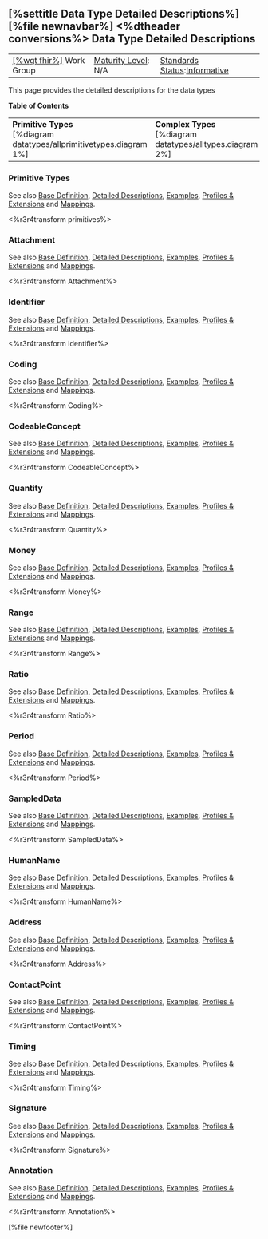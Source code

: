 \[%settitle Data Type Detailed Descriptions%\]
\[%file newnavbar%\]
&lt;%dtheader conversions%&gt;
Data Type Detailed Descriptions
-------------------------------

|                                                |                                               |                                                                                        |
|------------------------------------------------|-----------------------------------------------|----------------------------------------------------------------------------------------|
| [\[%wgt fhir%\]](%5B%wg%20fhir%%5D) Work Group | [Maturity Level](versions.html#maturity): N/A | [Standards Status](versions.html#std-process):[Informative](versions.html#std-process) |

This page provides the detailed descriptions for the data types

**Table of Contents**

<table>
<tbody>
<tr class="odd">
<td><strong>Primitive Types</strong><br />
[%diagram datatypes/allprimitivetypes.diagram 1%]</td>
<td><strong>Complex Types</strong><br />
[%diagram datatypes/alltypes.diagram 2%]</td>
</tr>
</tbody>
</table>

<span id="Primitive"></span> <span id="primitive"></span>
### Primitive Types

See also [Base Definition](datatypes.html#primitive), [Detailed Descriptions](datatypes-definitions.html#primitive), [Examples](datatypes-examples.html#primitive), [Profiles & Extensions](datatypes-extras.html#primitive) and [Mappings](datatypes-mappings.html#primitive).

<span id="boolean"></span> <span id="integer"></span> <span id="string"></span> <span id="decimal"></span> <span id="uri"></span> <span id="base64Binary"></span> <span id="base64binary"></span> <span id="instant"></span> <span id="date"></span> <span id="dateTime"></span> <span id="datetime"></span> <span id="time"></span> <span id="patterns"></span> <span id="code"></span> <span id="oid"></span> <span id="uuid"></span> <span id="id"></span> &lt;%r3r4transform primitives%&gt; <span id="Attachment"></span> <span id="attachment"></span>
### Attachment

See also [Base Definition](datatypes.html#Attachment), [Detailed Descriptions](datatypes-definitions.html#Attachment), [Examples](datatypes-examples.html#Attachment), [Profiles & Extensions](datatypes-extras.html#Attachment) and [Mappings](datatypes-mappings.html#Attachment).

&lt;%r3r4transform Attachment%&gt; <span id="Identifier"></span> <span id="identifier"></span>
### Identifier

See also [Base Definition](datatypes.html#identifier), [Detailed Descriptions](datatypes-definitions.html#identifier), [Examples](datatypes-examples.html#identifier), [Profiles & Extensions](datatypes-extras.html#identifier) and [Mappings](datatypes-mappings.html#identifier).

&lt;%r3r4transform Identifier%&gt; <span id="Coding"></span> <span id="coding"></span>
### Coding

See also [Base Definition](datatypes.html#Coding), [Detailed Descriptions](datatypes-definitions.html#Coding), [Examples](datatypes-examples.html#Coding), [Profiles & Extensions](datatypes-extras.html#Coding) and [Mappings](datatypes-mappings.html#Coding).

&lt;%r3r4transform Coding%&gt; <span id="CodeableConcept"></span> <span id="codeableconcept"></span>
### CodeableConcept

See also [Base Definition](datatypes.html#CodeableConcept), [Detailed Descriptions](datatypes-definitions.html#CodeableConcept), [Examples](datatypes-examples.html#CodeableConcept), [Profiles & Extensions](datatypes-extras.html#CodeableConcept) and [Mappings](datatypes-mappings.html#CodeableConcept).

&lt;%r3r4transform CodeableConcept%&gt; <span id="Quantity"></span> <span id="quantity"></span> <span id="SimpleQuantity"></span> <span id="simplequantity"></span> <span id="age"></span> <span id="distance"></span> <span id="duration"></span> <span id="count"></span> <span id="Age"></span> <span id="Distance"></span> <span id="Duration"></span> <span id="Count"></span>
### Quantity

See also [Base Definition](datatypes.html#Quantity), [Detailed Descriptions](datatypes-definitions.html#Quantity), [Examples](datatypes-examples.html#Quantity), [Profiles & Extensions](datatypes-extras.html#Quantity) and [Mappings](datatypes-mappings.html#Quantity).

&lt;%r3r4transform Quantity%&gt; <span id="Money"></span> <span id="Money"></span>
### Money

See also [Base Definition](datatypes.html#Money), [Detailed Descriptions](datatypes-definitions.html#Money), [Examples](datatypes-examples.html#Money), [Profiles & Extensions](datatypes-extras.html#Money) and [Mappings](datatypes-mappings.html#Money).

&lt;%r3r4transform Money%&gt; <span id="Range"></span> <span id="range"></span>
### Range

See also [Base Definition](datatypes.html#Range), [Detailed Descriptions](datatypes-definitions.html#Range), [Examples](datatypes-examples.html#Range), [Profiles & Extensions](datatypes-extras.html#Range) and [Mappings](datatypes-mappings.html#Range).

&lt;%r3r4transform Range%&gt; <span id="Ratio"></span> <span id="ratio"></span>
### Ratio

See also [Base Definition](datatypes.html#Ratio), [Detailed Descriptions](datatypes-definitions.html#Ratio), [Examples](datatypes-examples.html#Ratio), [Profiles & Extensions](datatypes-extras.html#Ratio) and [Mappings](datatypes-mappings.html#Ratio).

&lt;%r3r4transform Ratio%&gt; <span id="Period"></span> <span id="period"></span>
### Period

See also [Base Definition](datatypes.html#Period), [Detailed Descriptions](datatypes-definitions.html#Period), [Examples](datatypes-examples.html#Period), [Profiles & Extensions](datatypes-extras.html#Period) and [Mappings](datatypes-mappings.html#Period).

&lt;%r3r4transform Period%&gt; <span id="SampledData"></span> <span id="sampleddata"></span>
### SampledData

See also [Base Definition](datatypes.html#SampledData), [Detailed Descriptions](datatypes-definitions.html#SampledData), [Examples](datatypes-examples.html#SampledData), [Profiles & Extensions](datatypes-extras.html#SampledData) and [Mappings](datatypes-mappings.html#SampledData).

&lt;%r3r4transform SampledData%&gt; <span id="HumanName"></span> <span id="humanname"></span>
### HumanName

See also [Base Definition](datatypes.html#HumanName), [Detailed Descriptions](datatypes-definitions.html#HumanName), [Examples](datatypes-examples.html#HumanName), [Profiles & Extensions](datatypes-extras.html#HumanName) and [Mappings](datatypes-mappings.html#HumanName).

&lt;%r3r4transform HumanName%&gt; <span id="Address"></span> <span id="address"></span>
### Address

See also [Base Definition](datatypes.html#Address), [Detailed Descriptions](datatypes-definitions.html#Address), [Examples](datatypes-examples.html#Address), [Profiles & Extensions](datatypes-extras.html#Address) and [Mappings](datatypes-mappings.html#Address).

&lt;%r3r4transform Address%&gt; <span id="ContactPoint"></span> <span id="contactpoint"></span>
### ContactPoint

See also [Base Definition](datatypes.html#ContactPoint), [Detailed Descriptions](datatypes-definitions.html#ContactPoint), [Examples](datatypes-examples.html#ContactPoint), [Profiles & Extensions](datatypes-extras.html#ContactPoint) and [Mappings](datatypes-mappings.html#ContactPoint).

&lt;%r3r4transform ContactPoint%&gt; <span id="Timing"></span> <span id="timing"></span>
### Timing

See also [Base Definition](datatypes.html#Timing), [Detailed Descriptions](datatypes-definitions.html#Timing), [Examples](datatypes-examples.html#Timing), [Profiles & Extensions](datatypes-extras.html#Timing) and [Mappings](datatypes-mappings.html#Timing).

&lt;%r3r4transform Timing%&gt; <span id="Signature"></span> <span id="signature"></span>
### Signature

See also [Base Definition](datatypes.html#Signature), [Detailed Descriptions](datatypes-definitions.html#Signature), [Examples](datatypes-examples.html#Signature), [Profiles & Extensions](datatypes-extras.html#Signature) and [Mappings](datatypes-mappings.html#Signature).

&lt;%r3r4transform Signature%&gt; <span id="Annotation"></span> <span id="annotation"></span>
### Annotation

See also [Base Definition](datatypes.html#Annotation), [Detailed Descriptions](datatypes-definitions.html#Annotation), [Examples](datatypes-examples.html#Annotation), [Profiles & Extensions](datatypes-extras.html#Annotation) and [Mappings](datatypes-mappings.html#Annotation).

&lt;%r3r4transform Annotation%&gt;

\[%file newfooter%\]
